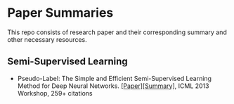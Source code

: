 # Paper Summaries
This repo consists of research paper and their corresponding summary and other necessary resources.

## Semi-Supervised Learning
- Pseudo-Label: The Simple and Efficient Semi-Supervised Learning Method for Deep Neural Networks. [[Paper]](pseudo_label/pseudo_label_final.pdf)[[Summary]](pseudo_label/Pseudo-Label_summary.pdf), ICML 2013 Workshop, 259+ citations
